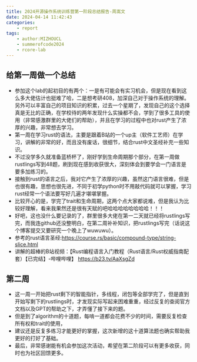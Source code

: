 ```yaml
---
title: 2024开源操作系统训练营第一阶段总结报告-周嵩文
date: 2024-04-14 11:42:43
categories:
    - report
tags:
    - author:MIZHOUCL
    - summerofcode2024
    - rcore-lab
---
```




<!-- more -->

##  给第一周做一个总结
- 参加这个lab的起初目的有两个：一是有可能会有实习机会，但是现在看到这么多大佬估计也挺难了哈，二是想考研408，加深自己对于操作系统的理解。另外可以丰富自己的项目知识的积累，过去一个星期了，发现自己的这个选择真是无比的正确，在学校待的两年发现什么实操都不会，学到了很多工具的使用（非常感激群里的大佬们的帮助），并且在学习的过程中也对rust产生了浓厚的兴趣，非常想去学习。
- 第一周在学习rust的语法，主要是跟着B站的一个up主（软件工艺师）在学习，讲解的非常的好，而且没有废话，很细节，结合rust中文圣经补充一些知识。
- 不过没学多久就准备蓝桥杯了，刚好学到生命周期那个部分，在第一周做rustlings写到48题，刷到现在感到收获很大，深刻体会到要学会一门语言是要多加练习的。
- 接触到rust的语言之后，我对它产生了浓厚的兴趣，虽然这门语言很难，但是也很有趣，思想也很先进，不同于初学python时不用敲代码就可以掌握，学习rust经常一个语法要写好几遍才堪堪掌握。
- 比较开心的是，学完了trait和生命周期，这两个点大家都说难，但是我认为比较好理解，看来我果然还是很有天赋的吧哈哈哈哈哈哈哈哈！！！
- 好吧，这也没什么要记录的了，群里很多大佬在第一二天就已经将rustlings写完，而我连github还没整明白，在第二周补补知识，把rustlings写完（话说这个博客提交又要研究一个晚上了wuwuwu）。
- 参考的rust语言圣经:https://course.rs/basic/compound-type/string-slice.html
- 讲解的超棒的B站视频：【Rust编程语言入门教程（Rust语言/Rust权威指南配套）【已完结】-哔哩哔哩】 https://b23.tv/AaXsgZd

##  第二周
- 这一周一开始把rust剩下的智能指针，多线程，闭包等全部学完了，但是直到开始写剩下的rustlings时，才发现实际写起来困难重重，经过反复的查阅官方文档以及GPT的帮助之下，才弄懂了接下来的题。
- 但是到了algorithm的十道题，每啃一道都会花费不少的时间，需要反复检查所有权和trait的使用，
- 建议还是反复多练习才能更好的掌握，这次新增的这十道算法题也确实帮助我更好的打好了基础。
- 最后，非常感谢能有机会参加这次活动，希望在第二阶段可以有更多收获，同时也为社区回馈更多。